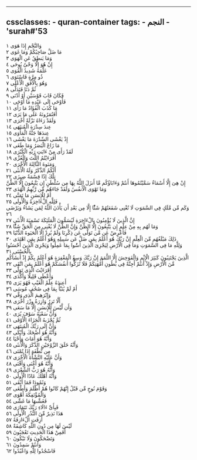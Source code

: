 
---
cssclasses:
    - quran-container
tags:
    - النجم
    - 'surah#'53
---

وَالنَّجْمِ إِذَا هَوَى  ١<br>
مَا ضَلَّ صَاحِبُكُمْ وَمَا غَوَى  ٢<br>
وَمَا يَنطِقُ عَنِ الْهَوَى  ٣<br>
إِنْ هُوَ إِلَّا وَحْىٌ يُوحَى  ٤<br>
عَلَّمَهُ شَدِيدُ الْقُوَى  ٥<br>
ذُو مِرَّةٍ فَاسْتَوَى  ٦<br>
وَهُوَ بِالْأُفُقِ الْأَعْلَى  ٧<br>
ثُمَّ دَنَا فَتَدَلَّى  ٨<br>
فَكَانَ قَابَ قَوْسَيْنِ أَوْ أَدْنَى  ٩<br>
فَأَوْحَى إِلَى عَبْدِهِ مَا أَوْحَى  ١۰<br>
مَا كَذَبَ الْفُؤَادُ مَا رَأَى  ١١<br>
أَفَتُمَرُونَهُ عَلَى مَا يَرَى  ١٢<br>
وَلَقَدْ رَءَاهُ نَزْلَةً أُخْرَى  ١٣<br>
عِندَ سِدْرَةِ الْمُنتَهَى  ١٤<br>
عِندَهَا جَنَّةُ الْمَأْوَى  ١٥<br>
إِذْ يَغْشَى السِّدْرَةَ مَا يَغْشَى  ١٦<br>
مَا زَاغَ الْبَصَرُ وَمَا طَغَى  ١٧<br>
لَقَدْ رَأَى مِنْ ءَايَتِ رَبِّهِ الْكُبْرَى  ١٨<br>
أَفَرَءَيْتُمُ اللَّتَ وَالْعُزَّى  ١٩<br>
وَمَنَوةَ الثَّالِثَةَ الْأُخْرَى  ٢۰<br>
أَلَكُمُ الذَّكَرُ وَلَهُ الْأُنثَى  ٢١<br>
تِلْكَ إِذًا قِسْمَةٌ ضِيزَى  ٢٢<br>
إِنْ هِىَ إِلَّا أَسْمَاءٌ سَمَّيْتُمُوهَا أَنتُمْ وَءَابَاؤُكُم مَّا أَنزَلَ اللَّهُ بِهَا مِن سُلْطَنٍ إِن يَتَّبِعُونَ إِلَّا الظَّنَّ وَمَا تَهْوَى الْأَنفُسُ وَلَقَدْ جَاءَهُم مِّن رَّبِّهِمُ الْهُدَى  ٢٣<br>
أَمْ لِلْإِنسَنِ مَا تَمَنَّى  ٢٤<br>
فَلِلَّهِ الْءَاخِرَةُ وَالْأُولَى  ٢٥<br>
وَكَم مِّن مَّلَكٍ فِى السَّمَوَتِ لَا تُغْنِى شَفَعَتُهُمْ شَئًْا إِلَّا مِن بَعْدِ أَن يَأْذَنَ اللَّهُ لِمَن يَشَاءُ وَيَرْضَى  ٢٦<br>
إِنَّ الَّذِينَ لَا يُؤْمِنُونَ بِالْءَاخِرَةِ لَيُسَمُّونَ الْمَلَئِكَةَ تَسْمِيَةَ الْأُنثَى  ٢٧<br>
وَمَا لَهُم بِهِ مِنْ عِلْمٍ إِن يَتَّبِعُونَ إِلَّا الظَّنَّ وَإِنَّ الظَّنَّ لَا يُغْنِى مِنَ الْحَقِّ شَئًْا  ٢٨<br>
فَأَعْرِضْ عَن مَّن تَوَلَّى عَن ذِكْرِنَا وَلَمْ يُرِدْ إِلَّا الْحَيَوةَ الدُّنْيَا  ٢٩<br>
ذَلِكَ مَبْلَغُهُم مِّنَ الْعِلْمِ إِنَّ رَبَّكَ هُوَ أَعْلَمُ بِمَن ضَلَّ عَن سَبِيلِهِ وَهُوَ أَعْلَمُ بِمَنِ اهْتَدَى  ٣۰<br>
وَلِلَّهِ مَا فِى السَّمَوَتِ وَمَا فِى الْأَرْضِ لِيَجْزِىَ الَّذِينَ أَسَُٔوا بِمَا عَمِلُوا وَيَجْزِىَ الَّذِينَ أَحْسَنُوا بِالْحُسْنَى  ٣١<br>
الَّذِينَ يَجْتَنِبُونَ كَبَئِرَ الْإِثْمِ وَالْفَوَحِشَ إِلَّا اللَّمَمَ إِنَّ رَبَّكَ وَسِعُ الْمَغْفِرَةِ هُوَ أَعْلَمُ بِكُمْ إِذْ أَنشَأَكُم مِّنَ الْأَرْضِ وَإِذْ أَنتُمْ أَجِنَّةٌ فِى بُطُونِ أُمَّهَتِكُمْ فَلَا تُزَكُّوا أَنفُسَكُمْ هُوَ أَعْلَمُ بِمَنِ اتَّقَى  ٣٢<br>
أَفَرَءَيْتَ الَّذِى تَوَلَّى  ٣٣<br>
وَأَعْطَى قَلِيلًا وَأَكْدَى  ٣٤<br>
أَعِندَهُ عِلْمُ الْغَيْبِ فَهُوَ يَرَى  ٣٥<br>
أَمْ لَمْ يُنَبَّأْ بِمَا فِى صُحُفِ مُوسَى  ٣٦<br>
وَإِبْرَهِيمَ الَّذِى وَفَّى  ٣٧<br>
أَلَّا تَزِرُ وَازِرَةٌ وِزْرَ أُخْرَى  ٣٨<br>
وَأَن لَّيْسَ لِلْإِنسَنِ إِلَّا مَا سَعَى  ٣٩<br>
وَأَنَّ سَعْيَهُ سَوْفَ يُرَى  ٤۰<br>
ثُمَّ يُجْزَىهُ الْجَزَاءَ الْأَوْفَى  ٤١<br>
وَأَنَّ إِلَى رَبِّكَ الْمُنتَهَى  ٤٢<br>
وَأَنَّهُ هُوَ أَضْحَكَ وَأَبْكَى  ٤٣<br>
وَأَنَّهُ هُوَ أَمَاتَ وَأَحْيَا  ٤٤<br>
وَأَنَّهُ خَلَقَ الزَّوْجَيْنِ الذَّكَرَ وَالْأُنثَى  ٤٥<br>
مِن نُّطْفَةٍ إِذَا تُمْنَى  ٤٦<br>
وَأَنَّ عَلَيْهِ النَّشْأَةَ الْأُخْرَى  ٤٧<br>
وَأَنَّهُ هُوَ أَغْنَى وَأَقْنَى  ٤٨<br>
وَأَنَّهُ هُوَ رَبُّ الشِّعْرَى  ٤٩<br>
وَأَنَّهُ أَهْلَكَ عَادًا الْأُولَى  ٥۰<br>
وَثَمُودَا فَمَا أَبْقَى  ٥١<br>
وَقَوْمَ نُوحٍ مِّن قَبْلُ إِنَّهُمْ كَانُوا هُمْ أَظْلَمَ وَأَطْغَى  ٥٢<br>
وَالْمُؤْتَفِكَةَ أَهْوَى  ٥٣<br>
فَغَشَّىهَا مَا غَشَّى  ٥٤<br>
فَبِأَىِّ ءَالَاءِ رَبِّكَ تَتَمَارَى  ٥٥<br>
هَذَا نَذِيرٌ مِّنَ النُّذُرِ الْأُولَى  ٥٦<br>
أَزِفَتِ الْءَازِفَةُ  ٥٧<br>
لَيْسَ لَهَا مِن دُونِ اللَّهِ كَاشِفَةٌ  ٥٨<br>
أَفَمِنْ هَذَا الْحَدِيثِ تَعْجَبُونَ  ٥٩<br>
وَتَضْحَكُونَ وَلَا تَبْكُونَ  ٦۰<br>
وَأَنتُمْ سَمِدُونَ  ٦١<br>
فَاسْجُدُوا لِلَّهِ وَاعْبُدُوا  ٦٢<br>
